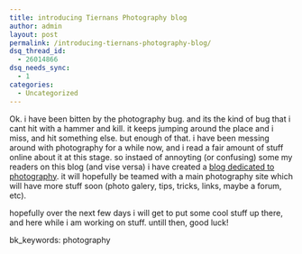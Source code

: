 ```yaml
---
title: introducing Tiernans Photography blog
author: admin
layout: post
permalink: /introducing-tiernans-photography-blog/
dsq_thread_id:
  - 26014866
dsq_needs_sync:
  - 1
categories:
  - Uncategorized
---
```

Ok. i have been bitten by the photography bug. and its the kind of bug that i cant hit with a hammer and kill. it keeps jumping around the place and i miss, and hit something else. but enough of that. i have been messing around with photography for a while now, and i read a fair amount of stuff online about it at this stage. so instaed of annoyting (or confusing) some my readers on this blog (and vise versa) i have created a [blog dedicated to photography][1]. it will hopefully be teamed with a main photography site which will have more stuff soon (photo galery, tips, tricks, links, maybe a forum, etc). 

hopefully over the next few days i will get to put some cool stuff up there, and here while i am working on stuff. untill then, good luck!

bk_keywords: photography

 [1]: http://photography.lotas-smartman.net/blog/
